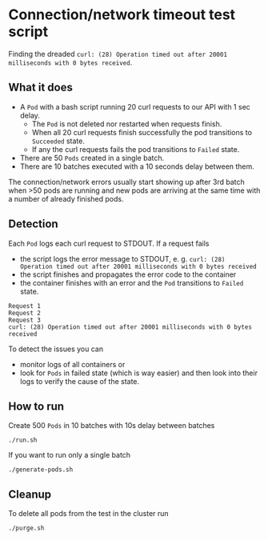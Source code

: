 # Connection/network timeout test script

Finding the dreaded `curl: (28) Operation timed out after 20001 milliseconds with 0 bytes received`.

## What it does

- A `Pod` with a bash script running 20 curl requests to our API with 1 sec delay.
  - The `Pod` is not deleted nor restarted when requests finish.
  - When all 20 curl requests finish successfully the pod transitions to `Succeeded` state.
  - If any the curl requests fails the pod transitions to `Failed` state.
- There are 50 `Pods` created in a single batch.
- There are 10 batches executed with a 10 seconds delay between them.

The connection/network errors usually start showing up after 3rd batch when >50 pods are running and new pods are arriving at the same time with a number of already finished pods.

## Detection

Each `Pod` logs each curl request to STDOUT. If a request fails

- the script logs the error message to STDOUT, e. g. `curl: (28) Operation timed out after 20001 milliseconds with 0 bytes received`
- the script finishes and propagates the error code to the container
- the container finishes with an error and the `Pod` transitions to `Failed` state.

```
Request 1
Request 2
Request 3
curl: (28) Operation timed out after 20001 milliseconds with 0 bytes received
```

To detect the issues you can

- monitor logs of all containers or
- look for `Pods` in failed state (which is way easier) and then look into their logs to verify the cause of the state.

## How to run

Create 500 `Pods` in 10 batches with 10s delay between batches

```
./run.sh
```

If you want to run only a single batch

```
./generate-pods.sh
```

## Cleanup

To delete all pods from the test in the cluster run

```
./purge.sh
```

